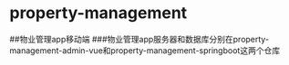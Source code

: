 # property-management

##物业管理app移动端
###物业管理app服务器和数据库分别在property-management-admin-vue和property-management-springboot这两个仓库
